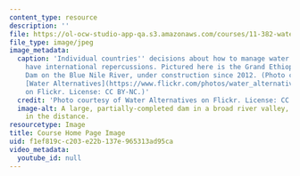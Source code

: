 ```yaml
---
content_type: resource
description: ''
file: https://ol-ocw-studio-app-qa.s3.amazonaws.com/courses/11-382-water-diplomacy-spring-2021/f1ef819cc203e22b137e965313ad95ca_11-382s20.jpg
file_type: image/jpeg
image_metadata:
  caption: 'Individual countries'' decisions about how to manage water resources can
    have international repercussions. Pictured here is the Grand Ethiopian Renaissance
    Dam on the Blue Nile River, under construction since 2012. (Photo courtesy of
    [Water Alternatives](https://www.flickr.com/photos/water_alternatives/51267299702)
    on Flickr. License: CC BY-NC.)'
  credit: 'Photo courtesy of Water Alternatives on Flickr. License: CC BY-NC.'
  image-alt: A large, partially-completed dam in a broad river valley, with hills
    in the distance.
resourcetype: Image
title: Course Home Page Image
uid: f1ef819c-c203-e22b-137e-965313ad95ca
video_metadata:
  youtube_id: null
---
```


